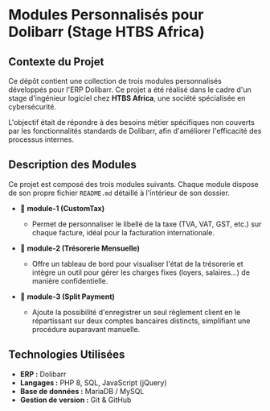 # Modules Personnalisés pour Dolibarr (Stage HTBS Africa)

## Contexte du Projet

Ce dépôt contient une collection de trois modules personnalisés développés pour l'ERP Dolibarr. Ce projet a été réalisé dans le cadre d'un stage d'ingénieur logiciel chez **HTBS Africa**, une société spécialisée en cybersécurité.

L'objectif était de répondre à des besoins métier spécifiques non couverts par les fonctionnalités standards de Dolibarr, afin d'améliorer l'efficacité des processus internes.

## Description des Modules

Ce projet est composé des trois modules suivants. Chaque module dispose de son propre fichier `README.md` détaillé à l'intérieur de son dossier.

* 📁 **module-1 (CustomTax)**
    * Permet de personnaliser le libellé de la taxe (TVA, VAT, GST, etc.) sur chaque facture, idéal pour la facturation internationale.

* 📁 **module-2 (Trésorerie Mensuelle)**
    * Offre un tableau de bord pour visualiser l'état de la trésorerie et intègre un outil pour gérer les charges fixes (loyers, salaires...) de manière confidentielle.

* 📁 **module-3 (Split Payment)**
    * Ajoute la possibilité d'enregistrer un seul règlement client en le répartissant sur deux comptes bancaires distincts, simplifiant une procédure auparavant manuelle.

## Technologies Utilisées

* **ERP :** Dolibarr
* **Langages :** PHP 8, SQL, JavaScript (jQuery)
* **Base de données :** MariaDB / MySQL
* **Gestion de version :** Git & GitHub

